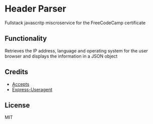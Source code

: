 # Header Parser 
Fullstack javascritp miscroservice for the FreeCodeCamp certificate

## Functionality
Retrieves the IP address, language and operating system for the user browser and displays the information in a JSON object

## Credits
- [Accepts](https://github.com/jshttp/accepts)
- [Express-Useragent](https://github.com/jshttp/accepts)

## License
MIT